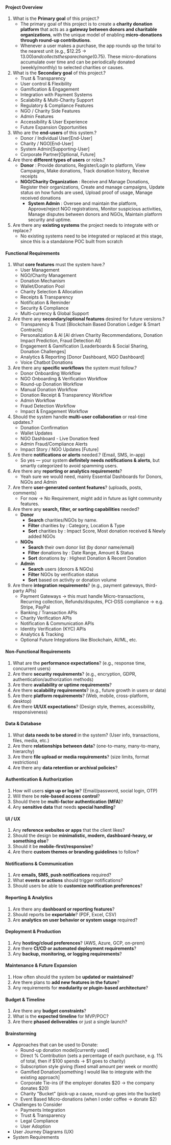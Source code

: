 #### Project Overview
1. What is the **Primary goal** of this project.?
	-  The primary goal of this project is to create a **charity donation platform** that acts as a **gateway between donors and charitable organizations**, with the unique model of enabling **micro-donations through round-up contributions**.
	- Whenever a user makes a purchase, the app rounds up the total to the nearest unit (e.g., $12.25 → $13.00) and collects the spare change ($0.75). These micro-donations accumulate over time and can be periodically donated (weekly/monthly) to selected charities or causes.
2. What is the **Secondary goal** of this project.?
	- Trust & Transparency
	- User control & Flexibility
	- Gamification & Engagement
	- Integration with Payment Systems
	- Scalability & Multi-Charity Support
	- Regulatory & Compliance Features
	- NGO / Charity Side Features
	- Admin Features
	- Accessibility & User Experience
	- Future Expansion Opportunities 
3. Who are the **end-users** of this system.?
	- Donor / Individual User[End-User]
	- Charity / NGO[End-User] 
	- System Admin[Supporting-User]
	- Corporate Partner[Optional, Future]
4. Are there **different types of users** or roles.?
	- **Donor** : Provide donations, Register/Login to platform, View Campaigns, Make donations, Track donation history, Receive receipts
	- **NGO/Charity Organization** : Receive and Manage Donations, Register their organizations, Create and manage campaigns, Update status on how funds are used, Upload proof of usage, Manage received donations
		- **System Admin** : Oversee and maintain the platform, Approve/reject NGO registrations, Monitor suspicious activities, Manage disputes between donors and NGOs, Maintain platform security and uptime.
5. Are there any **existing systems** the project needs to integrate with or replace.?
	- No existing systems need to be integrated or replaced at this stage, since this is a standalone POC built from scratch

#### Functional Requirements
1. What **core features** must the system have.?
	- User Management
	- NGO/Charity Management
	- Donation Mechanism
	- Wallet/Donation Pool
	- Charity Selection & Allocation
	- Receipts & Transparency
	- Notification & Reminder
	- Security & Compliance
	- Multi-currency & Global Support 
2. Are there any **secondary/optional features** desired for future versions.?
	- Transparency & Trust [Blockchain Based Donation Ledger & Smart Contracts]
	- Personalization & AI [AI driven Charity Recommendations, Donation Impact Prediction, Fraud Detection AI]
	- Engagement & Gamification [Leaderboards & Social Sharing, Donation Challenges]
	- Analytics & Reporting [Donor Dashboard, NGO Dashboard]
	- Voice Chatbot Donations
3. Are there any **specific workflows** the system must follow.?
	- Donor Onboarding Workflow
	- NGO Onboarding & Verification Workflow
	- Round-up Donation Workflow
	- Manual Donation Workflow
	- Donation Receipt & Transparency Workflow
	- Admin Workflow
	- Fraud Detection Workflow
	- Impact & Engagement Workflow
4. Should the system handle **multi-user collaboration** or real-time updates.?
	- Donation Confirmation
	- Wallet Updates
	- NGO Dashboard - Live Donation feed
	- Admin Fraud/Compliance Alerts
	- Impact Story / NGO Updates [Future]
5. Are there **notifications or alerts** needed.? (Email, SMS, in-app)
	- So yes — your system **definitely needs notifications & alerts**, but smartly categorized to avoid spamming users.
6. Are there any **reporting or analytics requirements**?
	- Yeah sure we would need, mainly Essential Dashboards for Donors, NGOs and Admin
7. Are there **user-generated content features**? (uploads, posts, comments)
	- For now -> No Requirement, might add in future as light community features.
8. Are there any **search, filter, or sorting capabilities** needed?
	- **Donor**
		- **Search** charities/NGOs by name.
		- **Filter** charities by : Category, Location & Type
		- **Sort** charities by : Impact Score, Most donation received & Newly added NGOs
	- **NGOs**
		- **Search** their own donor list (by donor name/email)
		- **Filter** donations by : Date Range, Amount & Status
		- **Sort** donations by : Highest Donation & Recent Donation
	- **Admin**
		- **Search** users (donors & NGOs)
		- **Filter** NGOs by verification status
		- **Sort** based on activity or donation volume
9. Are there **integration requirements**? (e.g., payment gateways, third-party APIs)
	- Payment Gateways -> this must handle Micro-transactions, Recurring collection, Refunds/disputes, PCI-DSS compliance -> e.g. Stripe, PayPal
	- Banking / Transaction APIs
	- Charity Verification APIs
	- Notification & Communication APIs
	- Identity Verification (KYC) APIs
	- Analytics & Tracking 
	- Optional Future Integrations like Blockchain, AI/ML, etc.
#### Non-Functional Requirements
1. What are the **performance expectations**? (e.g., response time, concurrent users)
2. Are there **security requirements**? (e.g., encryption, GDPR, authentication/authorization methods)
3. Are there **availability or uptime requirements**?
4. Are there **scalability requirements**? (e.g., future growth in users or data)
5. Are there **platform requirements**? (Web, mobile, cross-platform, desktop)
6. Are there **UI/UX expectations**? (Design style, themes, accessibility, responsiveness)

#### Data & Database
1. What **data needs to be stored** in the system? (User info, transactions, files, media, etc.)
2. Are there **relationships between data**? (one-to-many, many-to-many, hierarchy)
3. Are there **file upload or media requirements**? (size limits, format restrictions)
4. Are there any **data retention or archival policies**?

#### Authentication & Authorization
1. How will users **sign up or log in**? (Email/password, social login, OTP)
2. Will there be **role-based access control**?
3. Should there be **multi-factor authentication (MFA)**?
4. Any **sensitive data** that needs **special handling**?

#### UI / UX
1. Any **reference websites or apps** that the client likes?
2. Should the design be **minimalistic, modern, dashboard-heavy, or something else**?
3. Should it be **mobile-first/responsive**?
4. Are there **custom themes or branding guidelines** to follow?

#### Notifications & Communication
1. Are **emails, SMS, push notifications** required?
2. What **events or actions** should trigger notifications?
3. Should users be able to **customize notification preferences**?

#### Reporting & Analytics
1. Are there any **dashboard or reporting features**?
2. Should reports be **exportable**? (PDF, Excel, CSV)
3. Are **analytics on user behavior or system usage** required?

#### Deployment & Production
1. Any **hosting/cloud preferences**? (AWS, Azure, GCP, on-prem)
2. Are there **CI/CD or automated deployment requirements**?
3. Any **backup, monitoring, or logging requirements**?

#### Maintenance & Future Expansion
1. How often should the system be **updated or maintained**?
2. Are there plans to **add new features in the future**?
3. Any requirements for **modularity or plugin-based architecture**?

#### Budget & Timeline
1. Are there any **budget constraints**?
2. What is the **expected timeline** for MVP/POC?
3. Are there **phased deliverables** or just a single launch?

#### Brainstorming 
- Approaches that can be used to Donate: 
	- Round-up donation model[currently used]
	- Direct % Contribution (sets a percentage of each purchase, e.g. 1% of total, then if $100 spends -> $1 goes to charity)
	- Subscription style giving (fixed small amount per week or month)
	- Gamified Donation[something I would like to integrate with the existing approach]
	- Corporate Tie-ins (if the employer donates  $20 -> the company donates $20)
	- Charity "Bucket" (pick-up a cause, round-up goes into the bucket)
	- Event Based Micro-donations (when I order coffee -> donate $2)
- Challenges to Consider
	- Payments Integration
	- Trust & Transparency
	- Legal Compliance
	- User Adoption
- User Journey Diagrams (UX)
- System Requirements